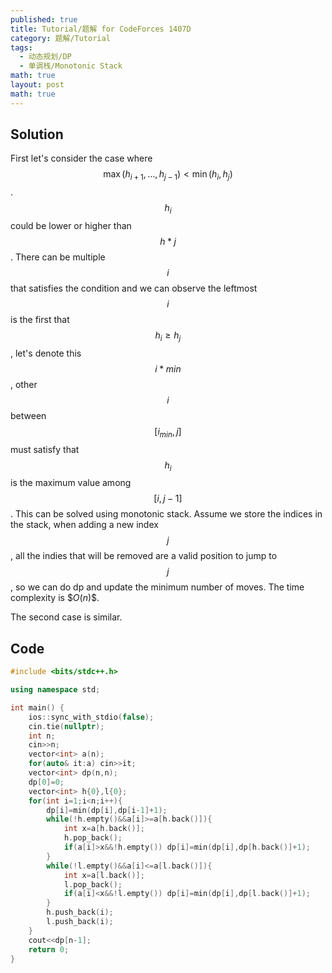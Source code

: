 ```yaml
---
published: true
title: Tutorial/题解 for CodeForces 1407D
category: 题解/Tutorial
tags:
  - 动态规划/DP
  - 单调栈/Monotonic Stack
math: true
layout: post
math: true
---
```


<!-- more -->

## Solution

First let's consider the case where $$\max(h_{i + 1}, \ldots, h_{j - 1}) < \min(h_i, h_j)$$ . $$h_i$$ could be lower or higher than $$h*j$$. There can be multiple $$i$$ that satisfies the condition and we can observe the leftmost $$i$$ is the first that $$h_i\ge h_j$$, let's denote this $$i*{min}$$, other $$i$$ between $$[i_{min},j]$$ must satisfy that $$h_i$$ is the maximum value among $$[i,j-1]$$. This can be solved using monotonic stack. Assume we store the indices in the stack, when adding a new index $$j$$, all the indies that will be removed are a valid position to jump to $$j$$, so we can do dp and update the minimum number of moves. The time complexity is $$O(n)\$$.

The second case is similar.

## Code

```cpp
#include <bits/stdc++.h>

using namespace std;

int main() {
    ios::sync_with_stdio(false);
    cin.tie(nullptr);
    int n;
    cin>>n;
    vector<int> a(n);
    for(auto& it:a) cin>>it;
    vector<int> dp(n,n);
    dp[0]=0;
    vector<int> h{0},l{0};
    for(int i=1;i<n;i++){
        dp[i]=min(dp[i],dp[i-1]+1);
        while(!h.empty()&&a[i]>=a[h.back()]){
            int x=a[h.back()];
            h.pop_back();
            if(a[i]>x&&!h.empty()) dp[i]=min(dp[i],dp[h.back()]+1);
        }
        while(!l.empty()&&a[i]<=a[l.back()]){
            int x=a[l.back()];
            l.pop_back();
            if(a[i]<x&&!l.empty()) dp[i]=min(dp[i],dp[l.back()]+1);
        }
        h.push_back(i);
        l.push_back(i);
    }
    cout<<dp[n-1];
    return 0;
}
```
